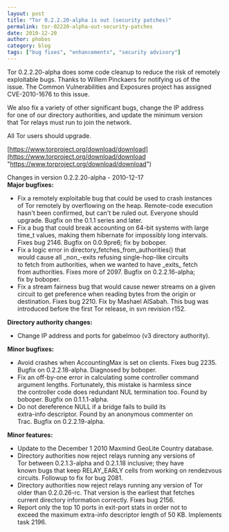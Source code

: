 ```yaml
---
layout: post
title: "Tor 0.2.2.20-alpha is out (security patches)"
permalink: tor-02220-alpha-out-security-patches
date: 2010-12-20
author: phobos
category: blog
tags: ["bug fixes", "enhancements", "security advisory"]
---
```


Tor 0.2.2.20-alpha does some code cleanup to reduce the risk of remotely  
exploitable bugs. Thanks to Willem Pinckaers for notifying us of the  
issue. The Common Vulnerabilities and Exposures project has assigned  
CVE-2010-1676 to this issue.

We also fix a variety of other significant bugs, change the IP address  
for one of our directory authorities, and update the minimum version  
that Tor relays must run to join the network.

All Tor users should upgrade.

[https://www.torproject.org/download/download](https://www.torproject.org/download/download "https://www.torproject.org/download/download")

Changes in version 0.2.2.20-alpha - 2010-12-17  
**Major bugfixes:**

- Fix a remotely exploitable bug that could be used to crash instances  
 of Tor remotely by overflowing on the heap. Remote-code execution  
 hasn't been confirmed, but can't be ruled out. Everyone should  
 upgrade. Bugfix on the 0.1.1 series and later.
- Fix a bug that could break accounting on 64-bit systems with large  
 time\_t values, making them hibernate for impossibly long intervals.  
 Fixes bug 2146. Bugfix on 0.0.9pre6; fix by boboper.
- Fix a logic error in directory\_fetches\_from\_authorities() that  
 would cause all \_non\_-exits refusing single-hop-like circuits  
 to fetch from authorities, when we wanted to have \_exits\_ fetch  
 from authorities. Fixes more of 2097. Bugfix on 0.2.2.16-alpha;  
 fix by boboper.
- Fix a stream fairness bug that would cause newer streams on a given  
 circuit to get preference when reading bytes from the origin or  
 destination. Fixes bug 2210. Fix by Mashael AlSabah. This bug was  
 introduced before the first Tor release, in svn revision r152.

**Directory authority changes:**

- Change IP address and ports for gabelmoo (v3 directory authority).

**Minor bugfixes:**

- Avoid crashes when AccountingMax is set on clients. Fixes bug 2235.  
 Bugfix on 0.2.2.18-alpha. Diagnosed by boboper.
- Fix an off-by-one error in calculating some controller command  
 argument lengths. Fortunately, this mistake is harmless since  
 the controller code does redundant NUL termination too. Found by  
 boboper. Bugfix on 0.1.1.1-alpha.
- Do not dereference NULL if a bridge fails to build its  
 extra-info descriptor. Found by an anonymous commenter on  
 Trac. Bugfix on 0.2.2.19-alpha.

**Minor features:**

- Update to the December 1 2010 Maxmind GeoLite Country database.
- Directory authorities now reject relays running any versions of  
 Tor between 0.2.1.3-alpha and 0.2.1.18 inclusive; they have  
 known bugs that keep RELAY\_EARLY cells from working on rendezvous  
 circuits. Followup to fix for bug 2081.
- Directory authorities now reject relays running any version of Tor  
 older than 0.2.0.26-rc. That version is the earliest that fetches  
 current directory information correctly. Fixes bug 2156.
- Report only the top 10 ports in exit-port stats in order not to  
 exceed the maximum extra-info descriptor length of 50 KB. Implements  
 task 2196.

